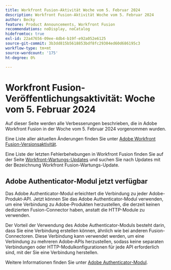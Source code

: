 ```yaml
---
title: Workfront Fusion-Aktivität Woche vom 5. Februar 2024
description: Workfront Fusion-Aktivität Woche vom 5. Februar 2024
author: Becky
feature: Product Announcements, Workfront Fusion
recommendations: noDisplay, noCatalog
hidefromtoc: true
exl-id: 22a47656-09ee-4db4-b19f-e92a052e6125
source-git-commit: 3b3dd815b5618853bdf8fc29304ed60d686195c3
workflow-type: tm+mt
source-wordcount: '175'
ht-degree: 0%

---
```


# Workfront Fusion-Veröffentlichungsaktivität: Woche vom 5. Februar 2024

Auf dieser Seite werden alle Verbesserungen beschrieben, die in Adobe Workfront Fusion in der Woche vom 5. Februar 2024 vorgenommen wurden.

Eine Liste aller aktuellen Änderungen finden Sie unter [Adobe Workfront Fusion-Versionsaktivität](../../../product-announcements/product-releases/fusion-release-activity/fusion-release-activity.md).

Eine Liste der letzten Fehlerbehebungen in Workfront Fusion finden Sie auf der Seite [Workfront-Wartungs-Updates](https://experienceleague.adobe.com/docs/workfront-known-issues/releases/current-updates.html) und suchen Sie nach Updates mit der Bezeichnung Workfront Fusion-Wartungs-Update.

## Adobe Authenticator-Modul jetzt verfügbar

Das Adobe Authenticator-Modul erleichtert die Verbindung zu jeder Adobe-Produkt-API. Jetzt können Sie das Adobe Authenticator-Modul verwenden, um eine Verbindung zu Adobe-Produkten herzustellen, die derzeit keinen dedizierten Fusion-Connector haben, anstatt die HTTP-Module zu verwenden.

Der Vorteil der Verwendung des Adobe Authenticator-Moduls besteht darin, dass Sie eine Verbindung erstellen können, ähnlich wie bei anderen Fusion-Connectoren. Diese Verbindung kann verwendet werden, um eine Verbindung zu mehreren Adobe-APIs herzustellen, sodass keine separaten Verbindungen oder HTTP-Modulkonfigurationen für jede API erforderlich sind, mit der Sie eine Verbindung herstellen.

Weitere Informationen finden Sie unter [Adobe Authenticator-Modul](/help/quicksilver/workfront-fusion/apps-and-their-modules/adobe-authenticator-modules.md).
